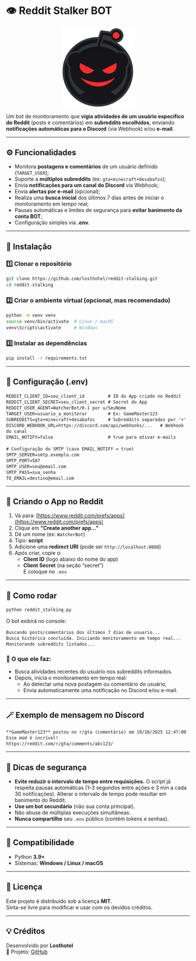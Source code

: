 # 👁️ Reddit Stalker BOT
<p align="center">
  <img src="evilreddit.png" width="200">
</p>

Um bot de monitoramento que **vigia atividades de um usuário específico do Reddit** (posts e comentários) em **subreddits escolhidos**, enviando **notificações automáticas para o Discord** (via Webhook) e/ou **e-mail**.

---

## ⚙️ Funcionalidades

- Monitora **postagens e comentários** de um usuário definido (`TARGET_USER`);
- Suporte a **múltiplos subreddits** (ex: `gta+minecraft+desabafos`);
- Envia **notificações para um canal do Discord** via Webhook;
- Envia **alertas por e-mail** (opcional);
- Realiza uma **busca inicial** dos últimos 7 dias antes de iniciar o monitoramento em tempo real;
- Pausas automáticas e limites de segurança para **evitar banimento da conta BOT**;
- Configuração simples via **.env**.

---

## 🧩 Instalação

### 1️⃣ Clonar o repositório
```bash
git clone https://github.com/losthotel/reddit-stalking.git
cd reddit-stalking
```

### 2️⃣ Criar o ambiente virtual (opcional, mas recomendado)
```bash
python -m venv venv
source venv/bin/activate  # Linux / macOS
venv\Scripts\activate     # Windows
```

### 3️⃣ Instalar as dependências
```bash
pip install -r requirements.txt
```

---

## 🔑 Configuração (.env)

```env
REDDIT_CLIENT_ID=seu_client_id         # ID do App criado no Reddit
REDDIT_CLIENT_SECRET=seu_client_secret # Secret do App
REDDIT_USER_AGENT=WatcherBot/0.1 por u/SeuNome
TARGET_USER=usuario_a_monitorar        # Ex: GameMaster123
SUBREDDITS=gta+minecraft+desabafos     # Subreddits separados por '+'
DISCORD_WEBHOOK_URL=https://discord.com/api/webhooks/...   # Webhook do canal
EMAIL_NOTIFY=false                     # true para ativar e-mails

# Configuração do SMTP (caso EMAIL_NOTIFY = true)
SMTP_SERVER=smtp.exemplo.com
SMTP_PORT=587
SMTP_USER=seu@email.com
SMTP_PASS=sua_senha
TO_EMAIL=destino@email.com
```

---

## 🧠 Criando o App no Reddit

1. Vá para: [https://www.reddit.com/prefs/apps](https://www.reddit.com/prefs/apps)  
2. Clique em **"Create another app..."**  
3. Dê um nome (ex: `WatcherBot`)  
4. Tipo: **script**  
5. Adicione uma **redirect URI** (pode ser `http://localhost:8080`)  
6. Após criar, copie o:
   - **Client ID** (logo abaixo do nome do app)
   - **Client Secret** (na seção “secret”)  
   E coloque no `.env`

---

## 🚀 Como rodar

```bash
python reddit_stalking.py
```

O bot exibirá no console:
```
Buscando posts/comentários dos últimos 7 dias de usuario...
Busca histórica concluída. Iniciando monitoramento em tempo real...
Monitorando subreddits listados...
```

### 🧭 O que ele faz:
- Busca atividades recentes do usuário nos subreddits informados.
- Depois, inicia o monitoramento em tempo real:
  - Ao detectar uma nova postagem ou comentário do usuário,
  - Envia automaticamente uma notificação no Discord e/ou e-mail.

---

## 🪄 Exemplo de mensagem no Discord

```
**GameMaster123** postou no r/gta (comentário) em 19/10/2025 12:47:00
Esse mod é incrível!
https://reddit.com/r/gta/comments/abc123/
```

---

## 🧱 Dicas de segurança

- **Evite reduzir o intervalo de tempo entre requisições.** O script já respeita pausas automáticas (1–3 segundos entre ações e 3 min a cada 30 notificações). Alterar o intervalo de tempo pode resultar em banimento do Reddit.
- **Use um bot secundário** (não sua conta principal).
- Não abuse de múltiplas execuções simultâneas.
- **Nunca compartilhe** seu `.env` público (contém tokens e senhas).

---

## 🧰 Compatibilidade

- Python **3.9+**
- Sistemas: **Windows / Linux / macOS**

---

## 📜 Licença

Este projeto é distribuído sob a licença **MIT**.  
Sinta-se livre para modificar e usar com os devidos créditos.

---

## 💡 Créditos

Desenvolvido por **Losthotel**  
🔗 Projeto: [GitHub](https://github.com/losthotel/reddit-stalking)
